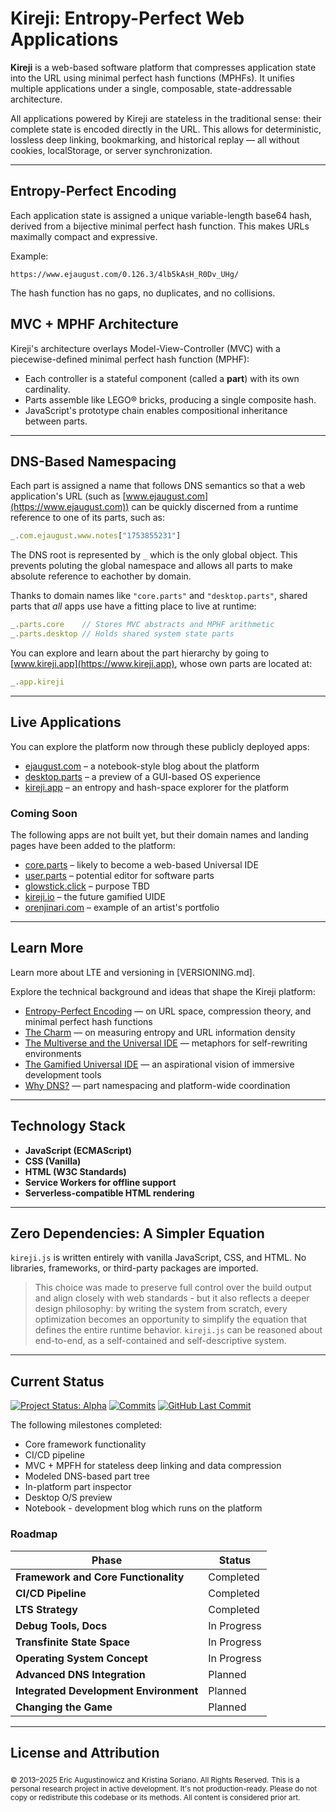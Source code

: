 # Kireji: Entropy-Perfect Web Applications

**Kireji** is a web-based software platform that compresses application state into the URL using minimal perfect hash functions (MPHFs). It unifies multiple applications under a single, composable, state-addressable architecture.

All applications powered by Kireji are stateless in the traditional sense: their complete state is encoded directly in the URL. This allows for deterministic, lossless deep linking, bookmarking, and historical replay — all without cookies, localStorage, or server synchronization.

---

## Entropy-Perfect Encoding

Each application state is assigned a unique variable-length base64 hash, derived from a bijective minimal perfect hash function. This makes URLs maximally compact and expressive.

Example:

```
https://www.ejaugust.com/0.126.3/4lb5kAsH_R0Dv_UHg/
```

The hash function has no gaps, no duplicates, and no collisions.

## MVC + MPHF Architecture

Kireji's architecture overlays Model-View-Controller (MVC) with a piecewise-defined minimal perfect hash function (MPHF):

* Each controller is a stateful component (called a <strong>part</strong>) with its own cardinality.
* Parts assemble like LEGO® bricks, producing a single composite hash.
* JavaScript's prototype chain enables compositional inheritance between parts.

---

## DNS-Based Namespacing

Each part is assigned a name that follows DNS semantics so that a web application's URL (such as [www.ejaugust.com](https://www.ejaugust.com)) can be quickly discerned from a runtime reference to one of its parts, such as:

```js
_.com.ejaugust.www.notes["1753855231"]
```

The DNS root is represented by `_` which is the only global object. This prevents poluting the global namespace and allows all parts to make absolute reference to eachother by domain.

Thanks to domain names like `"core.parts"` and `"desktop.parts"`, shared parts that _all_ apps use have a fitting place to live at runtime:

```js
_.parts.core    // Stores MVC abstracts and MPHF arithmetic
_.parts.desktop // Holds shared system state parts
```

You can explore and learn about the part hierarchy by going to [www.kireji.app](https://www.kireji.app), whose own parts are located at:

```js
_.app.kireji
```
---

## Live Applications

You can explore the platform now through these publicly deployed apps:

* [ejaugust.com](https://www.ejaugust.com) – a notebook-style blog about the platform
* [desktop.parts](https://www.desktop.parts) – a preview of a GUI-based OS experience
* [kireji.app](https://www.kireji.app) – an entropy and hash-space explorer for the platform
### Coming Soon

The following apps are not built yet, but their domain names and landing pages have been added to the platform:
* [core.parts](https://www.core.parts) – likely to become a web-based Universal IDE
* [user.parts](https://www.user.parts) – potential editor for software parts
* [glowstick.click](https://www.glowstick.click) – purpose TBD
* [kireji.io](https://www.kireji.io) – the future gamified UIDE
* [orenjinari.com](https://www.orenjinari.com) – example of an artist's portfolio

---

## Learn More

Learn more about LTE and versioning in [VERSIONING.md].

<!-- Looking ahead? See [FUTURE.md](FUTURE.md) for a deep dive into what's coming next.-->

Explore the technical background and ideas that shape the Kireji platform:

* [Entropy-Perfect Encoding](https://www.ejaugust.com/0.126.4/4lb5kAh4PhZXOKxrM/) — on URL space, compression theory, and minimal perfect hash functions
* [The Charm](https://www.ejaugust.com/0.126.3/4lbxJ29P-vnXOKxrM/) — on measuring entropy and URL information density
* [The Multiverse and the Universal IDE](https://www.ejaugust.com/0.126.4/4lbeO3z_cmrXOKxrM/) — metaphors for self-rewriting environments
* [The Gamified Universal IDE](https://www.ejaugust.com/0.126.4/4lbofySVBqVXOKxrM/) — an aspirational vision of immersive development tools
* [Why DNS?](https://www.ejaugust.com/0.126.4/4lbHaxsKnzRXOKxrM/) — part namespacing and platform-wide coordination

---

## **Technology Stack**

* **JavaScript (ECMAScript)**
* **CSS (Vanilla)**
* **HTML (W3C Standards)**
* **Service Workers for offline support**
* **Serverless-compatible HTML rendering**

---

## **Zero Dependencies: A Simpler Equation**

`kireji.js` is written entirely with vanilla JavaScript, CSS, and HTML. No libraries, frameworks, or third-party packages are imported.

> This choice was made to preserve full control over the build output and align closely with web standards - but it also reflects a deeper design philosophy: by writing the system from scratch, every optimization becomes an opportunity to simplify the equation that defines the entire runtime behavior. `kireji.js` can be reasoned about end-to-end, as a self-contained and self-descriptive system.

---

## **Current Status**
[![Project Status: Alpha](https://img.shields.io/badge/Project%20Status-Alpha-orange)](https://www.repostatus.org/#alpha)
[![Commits](https://img.shields.io/github/commit-activity/t/EJAugust/EJAugust)](https://github.com/EJAugust/EJAugust)
[![GitHub Last Commit](https://img.shields.io/github/last-commit/EJAugust/EJAugust)](https://github.com/EJAugust/EJAugust)

The following milestones completed:

* Core framework functionality
* CI/CD pipeline
* MVC + MPFH for stateless deep linking and data compression
* Modeled DNS-based part tree
* In-platform part inspector
* Desktop O/S preview
* Notebook - development blog which runs on the platform

### **Roadmap**

| Phase                                  | Status      |
| -------------------------------------- | ----------- |
| **Framework and Core Functionality**   | Completed   |
| **CI/CD Pipeline**                     | Completed   |
| **LTS Strategy**                       | Completed   |
| **Debug Tools, Docs**                  | In Progress |
| **Transfinite State Space**            | In Progress |
| **Operating System Concept**           | In Progress |
| **Advanced DNS Integration**           | Planned     |
| **Integrated Development Environment** | Planned     |
| **Changing the Game**                  | Planned     |

---

## **License and Attribution**

<sub>© 2013–2025 Eric Augustinowicz and Kristina Soriano. All Rights Reserved.</sub> <sub>This is a personal research project in active development. It's not production-ready. Please do not copy or redistribute this codebase or its methods. All content is considered prior art.</sub>
